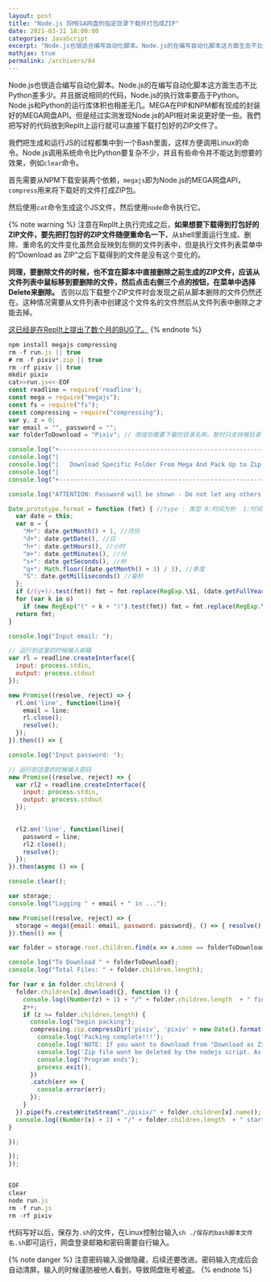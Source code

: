 ```yaml
---
layout: post
title: "Node.js 将MEGA网盘的指定目录下载并打包成ZIP"
date: 2021-03-31 18:00:00
categories: JavaScript
excerpt: "Node.js也很适合编写自动化脚本。Node.js的在编写自动化脚本这方面生态不比Python差多少。并且据说相同的代码，Node.js的执行效率要高于Python。Node.js和Python的运行库体积也相差无几。MEGA在PIP和NPM都有现成的封装好的MEGA网盘API。但是经过实测发现Node.js的API相对来说更好使一些。我們把写好的代码放到ReplIt上运行就可以直接下载打包好的ZIP文件了。"
mathjax: true
permalink: /archivers/84
---
```


Node.js也很适合编写自动化脚本。Node.js的在编写自动化脚本这方面生态不比Python差多少。并且据说相同的代码，Node.js的执行效率要高于Python。Node.js和Python的运行库体积也相差无几。MEGA在PIP和NPM都有现成的封装好的MEGA网盘API。但是经过实测发现Node.js的API相对来说更好使一些。我們把写好的代码放到ReplIt上运行就可以直接下载打包好的ZIP文件了。

我們把生成和运行JS的过程都集中到一个Bash里面，这样方便调用Linux的命令。Node.js调用系统命令比Python要复杂不少，并且有些命令并不能达到想要的效果，例如```clear```命令。

首先需要从NPM下载安装两个依赖，```megajs```即为Node.js的MEGA网盘API，```compress```用来将下载好的文件打成ZIP包。

然后使用```cat```命令生成这个JS文件，然后使用```node```命令执行它。

{% note warning %}
注意在ReplIt上执行完成之后，**如果想要下载得到打包好的ZIP文件，要先把打包好的ZIP文件随便重命名一下**，从shell里面运行生成、删除、重命名的文件变化虽然会反映到左侧的文件列表中，但是执行文件列表菜单中的“Download as ZIP”之后下载得到的文件是没有这个变化的。

**同理，要删除文件的时候，也不宜在脚本中直接删除之前生成的ZIP文件，应该从文件列表中鼠标移到要删除的文件，然后点击右侧三个点的按钮，在菜单中选择Delete来删除。** 否则以后下载整个ZIP文件时会发现之前从脚本删除的文件仍然还在。这种情况需要从文件列表中创建这个文件名的文件然后从文件列表中删除之才能去掉。

[这已经是在ReplIt上提出了数个月的BUG了。](https://replit.com/talk/ask/Download-as-zip-didnt-download-my-output-files/81622)
{% endnote %}

```js
npm install megajs compressing
rm -f run.js || true
# rm -f pixiv*.zip || true
rm -rf pixiv || true
mkdir pixiv
cat>>run.js<<-EOF
const readline = require('readline');
const mega = require("megajs");
const fs = require("fs");
const compressing = require("compressing");
var y, z = 0;
var email = "", password = "";
var folderToDownload = "Pixiv"; // 改成你需要下载的目录名称。暂时只支持根目录下的一级目录

console.log("+-----------------------------------------------------------+");
console.log("|                                                           |");
console.log("|   Download Specific Folder From Mega And Pack Up to Zip   |");
console.log("|                                                           |");
console.log("+-----------------------------------------------------------+");

console.log("ATTENTION: Password will be shown - Do not let any others see");

Date.prototype.format = function (fmt) { //type : 类型 0:时间为秒  1:时间为毫秒
  var date = this;
  var o = {
    "M+": date.getMonth() + 1, //月份
    "d+": date.getDate(), //日
    "h+": date.getHours(), //小时
    "m+": date.getMinutes(), //分
    "s+": date.getSeconds(), //秒
    "q+": Math.floor((date.getMonth() + 3) / 3), //季度
    "S": date.getMilliseconds() //毫秒
  };
  if (/(y+)/.test(fmt)) fmt = fmt.replace(RegExp.\$1, (date.getFullYear() + "").substr(4 - RegExp.\$1.length));
  for (var k in o)
    if (new RegExp("(" + k + ")").test(fmt)) fmt = fmt.replace(RegExp.\$1, (RegExp.\$1.length == 1) ? (o[k]) : (("00" + o[k]).substr(("" + o[k]).length)));
  return fmt;
}

console.log("Input email: "); 

// 运行到这里的时候输入邮箱
var rl = readline.createInterface({
  input: process.stdin,
  output: process.stdout
});

new Promise((resolve, reject) => { 
  rl.on('line', function(line){
    email = line;
    rl.close();
    resolve();
  });
}).then(() => {

console.log("Input password: ");

// 运行到这里的时候输入密码
new Promise((resolve, reject) => {
  var rl2 = readline.createInterface({
    input: process.stdin,
    output: process.stdout
  });

 
  rl2.on('line', function(line){
    password = line;
    rl2.close();
    resolve();
  });
}).then(async () => {

console.clear();

var storage;
console.log("Logging " + email + " in ...");

new Promise((resolve, reject) => {
  storage = mega({email: email, password: password}, () => { resolve(); });
}).then(() => {

var folder = storage.root.children.find(x => x.name == folderToDownload);

console.log("To Download " + folderToDownload);
console.log("Total Files: " + folder.children.length);

for (var x in folder.children) { 
  folder.children[x].download({}, function () {
    console.log((Number(z) + 1) + "/" + folder.children.length  + " finished");
    z++;
    if (z >= folder.children.length) {
      console.log("begin packing");
      compressing.zip.compressDir('pixiv', 'pixiv' + new Date().format("yyyyMMddhhmmss") + '.zip').then(() => {
        console.log('Packing complete!!!');
        console.log('NOTE: If you want to download from "Download as Zip" in the upper right menu, you must rename this zip file to something else, in the menu next to the zip file, in the file list on the left hand side. Otherwise the zip wont contain the zip you want. This is a ReplIt bug months ago.');
        console.log('Zip file wont be deleted by the nodejs script. As the downloaded zip would preserve the zip file just deleted. The previous zip file is strongly suggested to delete manually in the file list on the left hand side.');
        console.log('Program ends');
        process.exit();
      })
      .catch(err => {
        console.error(err);
      });
    }
  }).pipe(fs.createWriteStream("./pixiv/" + folder.children[x].name)); 
  console.log((Number(x) + 1) + "/" + folder.children.length  + " started");
}

});

});
});


EOF
clear
node run.js
rm -f run.js
rm -rf pixiv
```

代码写好以后，保存为```.sh```的文件，在Linux控制台输入```sh ./保存的bash脚本文件名.sh```即可运行，网盘登录邮箱和密码需要自行输入。

{% note danger %}
注意密码输入没做隐藏，后续还要改进。密码输入完成后会自动清屏。输入的时候谨防被他人看到，导致网盘账号被盗。
{% endnote %}